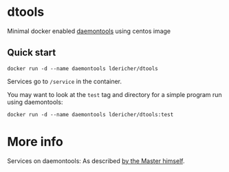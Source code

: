 # dtools

Minimal docker enabled [daemontools](https://cr.yp.to/daemontools.html) using centos image

## Quick start

    docker run -d --name daemontools ldericher/dtools

Services go to `/service` in the container.

You may want to look at the `test` tag and directory for a simple program run using daemontools:

    docker run -d --name daemontools ldericher/dtools:test

# More info

Services on daemontools: As described [by the Master himself](https://cr.yp.to/daemontools.html).
